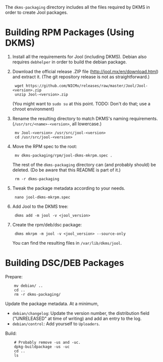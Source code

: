 The `dkms-packaging` directory includes all the files required by DKMS in order
to create Jool packages.

# Building RPM Packages (Using DKMS)

1. Install all the requirements for Jool (including DKMS). Debian also requires
   `debhelper` in order to build the debian package.

2. Download the official release .ZIP file (http://jool.mx/en/download.html) and
   extract it. (The git repository release is not as straightforward.)

		wget https://github.com/NICMx/releases/raw/master/Jool/Jool-<version>.zip
		unzip Jool-<version>.zip

   (You might want to `sudo su` at this point. TODO: Don't do that; use a
   chroot environment)

3. Rename the resulting directory to match DKMS's naming requirements.
   (`/usr/src/<name>-<version>`, all lowercase.)

		mv Jool-<version> /usr/src/jool-<version>
		cd /usr/src/jool-<version>

4. Move the RPM spec to the root:

		mv dkms-packaging/rpm/jool-dkms-mkrpm.spec .

   The rest of the `dkms-packaging` directory can (and probably should) be
   deleted. (Do be aware that this README is part of it.)

		rm -r dkms-packaging

5. Tweak the package metadata according to your needs.

		nano jool-dkms-mkrpm.spec

6. Add Jool to the DKMS tree:

		dkms add -m jool -v <jool_version>

7. Create the rpm/deb/dsc package:

		dkms mkrpm -m jool -v <jool_version> --source-only

   You can find the resulting files in `/var/lib/dkms/jool`.

# Building DSC/DEB Packages

Prepare:

		mv debian/ ..
		cd ..
		rm -r dkms-packaging/

Update the package metadata. At a minimum,

- `debian/changelog`: Update the version number, the distribution field
  ("UNRELEASED" at time of writing) and add an entry to the log.
- `debian/control`: Add yourself to `Uploaders`.

Build:

		# Probably remove -us and -uc.
		dpkg-buildpackage -us -uc
		cd ..
		ls


